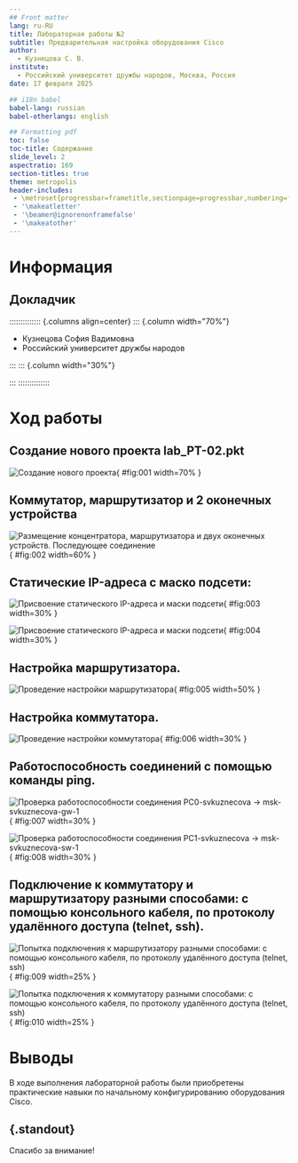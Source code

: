 ```yaml
---
## Front matter
lang: ru-RU
title: Лабораторная работы №2
subtitle: Предварительная настройка оборудования Cisco
author:
  - Кузнецова С. В.
institute:
  - Российский университет дружбы народов, Москва, Россия
date: 17 февраля 2025

## i18n babel
babel-lang: russian
babel-otherlangs: english

## Formatting pdf
toc: false
toc-title: Содержание
slide_level: 2
aspectratio: 169
section-titles: true
theme: metropolis
header-includes:
 - \metroset{progressbar=frametitle,sectionpage=progressbar,numbering=fraction}
 - '\makeatletter'
 - '\beamer@ignorenonframefalse'
 - '\makeatother'
---
```


# Информация

## Докладчик

:::::::::::::: {.columns align=center}
::: {.column width="70%"}

  * Кузнецова София Вадимовна
  * Российский университет дружбы народов

:::
::: {.column width="30%"}

:::
::::::::::::::

# Ход работы

## Создание нового проекта lab_PT-02.pkt

![Создание нового проекта](image/1.png){ #fig:001 width=70% }

## Коммутатор, маршрутизатор и 2 оконечных устройства

![Размещение концентратора, маршрутизатора и двух оконечных устройств. Последующее соединение](image/2.png){ #fig:002 width=60% }

## Статические IP-адреса с маско подсети:

![Присвоение статического IP-адреса и маски подсети](image/3.1.png){ #fig:003 width=30% }

![Присвоение статического IP-адреса и маски подсети](image/3.2.png){ #fig:004 width=30% }

## Настройка маршрутизатора.

![Проведение настройки маршрутизатора](image/4.png){ #fig:005 width=50% }

## Настройка коммутатора.

![Проведение настройки коммутатора](image/5.png){ #fig:006 width=30% }

## Работоспособность соединений с помощью команды ping.

![Проверка работоспособности соединения PC0-svkuznecova -> msk-svkuznecova-gw-1](image/6.png){ #fig:007 width=30% }

![Проверка работоспособности соединения PC1-svkuznecova -> msk-svkuznecova-sw-1](image/7.png){ #fig:008 width=30% }

## Подключение к коммутатору и маршрутизатору разными способами: с помощью консольного кабеля, по протоколу удалённого доступа (telnet, ssh).

![Попытка подключения к маршрутизатору разными способами: с помощью консольного кабеля, по протоколу удалённого доступа (telnet, ssh)](image/8.png){ #fig:009 width=25% }

![Попытка подключения к коммутатору разными способами: с помощью консольного кабеля, по протоколу удалённого доступа (telnet, ssh)](image/9.png){ #fig:010 width=25% }

# Выводы

В ходе выполнения лабораторной работы были приобретены практические навыки по начальному конфигурированию оборудования Cisco.

## {.standout}

Спасибо за внимание!

